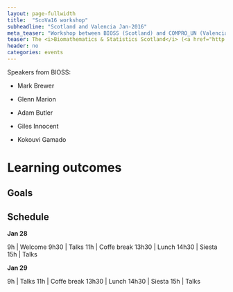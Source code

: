 ```yaml
---
layout: page-fullwidth
title:  "ScoVa16 workshop"
subheadline: "Scotland and Valencia Jan-2016"
meta_teaser: "Workshop between BIOSS (Scotland) and COMPRO_UN (Valencia)."
teaser: The <i>Biomathematics & Statistics Scotland</i> (<a href="http://www.bioss.ac.uk/">BIOSS</a>) and VABAR research groups meeting 28 and 19 january 2016
header: no
categories: events
---
```


Speakers from BIOSS:

- Mark Brewer

- Glenn Marion

- Adam Butler

- Giles Innocent

- Kokouvi Gamado


# Learning outcomes

## Goals

## Schedule

**Jan 28**

9h | Welcome
9h30 | Talks
11h | Coffe break
13h30 | Lunch
14h30 | Siesta
15h | Talks


**Jan 29**

9h | Talks
11h | Coffe break
13h30 | Lunch
14h30 | Siesta
15h | Talks


